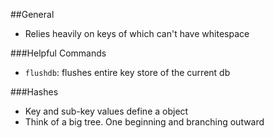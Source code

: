 ##General

* Relies heavily on keys of which can't have whitespace

###Helpful Commands

* `flushdb`: flushes entire key store of the current db

###Hashes

* Key and sub-key values define a object
* Think of a big tree. One beginning and branching outward
